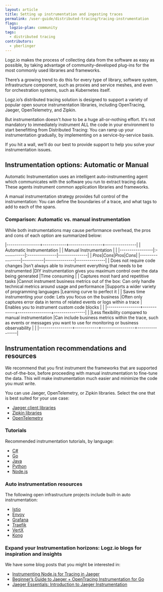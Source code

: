 ```yaml
---
layout: article
title: Setting up instrumentation and ingesting traces
permalink: /user-guide/distributed-tracing/tracing-instrumentation
flags:
  logzio-plan: community
tags:
  - distributed tracing
contributors:
  - yberlinger
---
```

Logz.io makes the process of collecting data from the software as easy as possible, by taking advantage of community-developed plug-ins for the most commonly used libraries and frameworks. 

There’s a growing trend to do this for every type of library, software system, infrastructure component, such as proxies and service meshes, and even for orchestration systems, such as Kubernetes itself.

Logz.io’s distributed tracing solution is designed to support a variety of popular open source instrumentation libraries, including OpenTracing, Jaeger, OpenTelemetry, and Zipkin.    
  <!--AI when these are integrated:OpenCensus -->

But instrumentation doesn't *have* to be a huge all-or-nothing effort. It's not mandatory to immediately instrument ALL the code in your environment to start benefitting from Distributed Tracing: You can ramp up your instrumentation gradually, by implementing on a service-by-service basis.  


If you hit a wall, we’ll do our best to provide support to help you solve your instrumentation issues. 

## Instrumentation options: Automatic or Manual
Automatic Instrumentation uses an intelligent auto-instrumenting agent which communicates with the software you run to extract tracing data. These agents instrument common application libraries and frameworks. 

A manual instrumentation strategy provides full control of the instrumentation: You can define the boundaries of a trace, and what tags to add to each of the spans.

### Comparison: Automatic vs. manual instrumentation

While both instrumentations may cause performance overhead, the pros and cons of each option are summarized below:

|-----------------+------------+-----------------+----------------|
| Automatic Instrumentation | | Manual Instrumentation |  |
|-----------------|:-----------|:---------------|---------------|
| *Pros*|*Cons*|*Pros*|*Cons*|
|-----------------|-----------|---------------|---------------|
| Does not require code changes |Isn’t always able to instrument everything that needs to be instrumented |DIY instrumentation gives you maximum control over the data being generated  |Time consuming   |
| Captures most hard and repetitive tasks     |Cannot instrument business metrics out of the box: Can only handle technical metrics around usage and performance    |Supports a wider variety of programming languages    |Learning curve to perfect it            |
| Saves time instrumenting your code: Lets you focus on the business     |Often only captures error data in terms of related events or logs within a trace        | Enables you to instrument custom code blocks             | |
|-----------------+------------+-----------------+----------------|
|   |Less flexibility compared to manual instrumentation          |Can include business metrics within the trace, such as events or messages you want to use for monitoring or business observability                 |                |
|-----------------+------------+-----------------+----------------|


## Instrumentation recommendations and resources
We recommend that you first instrument the frameworks that are supported out-of-the-box, before proceeding with manual instrumentation to fine-tune the data. This will make instrumentation much easier and minimize the code you must write.

You can use Jaeger, OpenTelemetry, or Zipkin libraries. Select the one that is best suited for your use case:    <!--AI when these are integrated:OpenCensus -->

* <a href="https://www.jaegertracing.io/docs/latest/client-libraries/#supported-libraries" target="_blank">Jaeger client libraries<i class="fas fa-external-link-alt"></i></a> 
* <a href="https://zipkin.io/pages/tracers_instrumentation" target="_blank">Zipkin libraries <i class="fas fa-external-link-alt"></i></a> 
* <a href="https://opentelemetry.io/docs/" target="_blank">OpenTelemetry <i class="fas fa-external-link-alt"></i></a> 

### Tutorials 
Recommended instrumentation tutorials, by language:

* <a href ="https://github.com/yurishkuro/opentracing-tutorial/tree/master/csharp" target="_blank">C# <i class="fas fa-external-link-alt"></i></a> 
* <a href ="https://github.com/yurishkuro/opentracing-tutorial/tree/master/go" target="_blank">Go <i class="fas fa-external-link-alt"></i></a> 
* <a href ="https://github.com/yurishkuro/opentracing-tutorial/tree/master/java" target="_blank">Java <i class="fas fa-external-link-alt"></i></a> 
* <a href ="https://github.com/yurishkuro/opentracing-tutorial/tree/master/python" target="_blank">Python <i class="fas fa-external-link-alt"></i></a> 
* <a href ="https://github.com/yurishkuro/opentracing-tutorial/tree/master/nodejs" target="_blank">Node.js <i class="fas fa-external-link-alt"></i></a> 


### Auto instrumentation resources
The following open infrastructure projects include built-in auto instrumentation:

* <a href ="https://istio.io/latest/docs/tasks/observability/distributed-tracing/jaeger/" target="_blank">Istio <i class="fas fa-external-link-alt"></i></a> 
* <a href ="https://www.envoyproxy.io/docs/envoy/latest/start/sandboxes/jaeger_tracing" target="_blank">Envoy <i class="fas fa-external-link-alt"></i></a> 
* <a href ="https://grafana.com/docs/grafana/latest/administration/configuration/" target="_blank">Grafana <i class="fas fa-external-link-alt"></i></a> 
* <a href ="https://docs.traefik.io/observability/tracing/jaeger/" target="_blank">Traefik <i class="fas fa-external-link-alt"></i></a> 
* <a href ="https://vertx-ci.github.io/vertx-4-preview/docs/vertx-opentracing/java/" target="_blank">VertX <i class="fas fa-external-link-alt"></i></a>
* <a href ="https://docs.konghq.com/hub/kong-inc/zipkin/" target="_blank">Kong <i class="fas fa-external-link-alt"></i></a>

### Expand your Instrumentation horizons: Logz.io blogs for inspiration and insights
We have some blog posts that you might be interested in: 

* <a href="https://logz.io/blog/jaeger-tracing-nodejs/" target="_blank"> Instrumenting Node.js for Tracing in Jaeger <i class="fas fa-external-link-alt"></i></a>
* <a href="https://logz.io/blog/go-instrumentation-distributed-tracing-jaeger/"> Beginner’s Guide to Jaeger + OpenTracing Instrumentation for Go <i class="fas fa-external-link-alt"></i></a>
* <a href="https://logz.io/blog/jaeger-instrumentation-introduction/#intro" target="_blank"> Jaeger Essentials: Introduction to Jaeger Instrumentation <i class="fas fa-external-link-alt"></i></a>